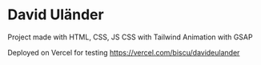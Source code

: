 # David Uländer

Project made with HTML, CSS, JS
CSS with Tailwind
Animation with GSAP

Deployed on Vercel for testing https://vercel.com/biscu/davideulander



